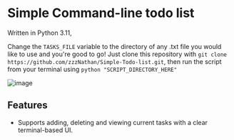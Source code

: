 # Simple Command-line todo list

Written in Python 3.11,

Change the `TASKS_FILE` variable to the directory of any .txt file you would like to use and you're good to go!
Just clone this repository with 
```git clone https://github.com/zzzNathan/Simple-Todo-list.git```, 
then run the script from your terminal using `python "SCRIPT_DIRECTORY_HERE"`

![image](https://github.com/zzzNathan/Simple-Todo-list/assets/132711950/846d630c-2c39-4dfc-849a-44ff980b5603)

## Features
 - Supports adding, deleting and viewing current tasks with a clear terminal-based UI.
